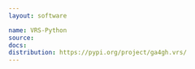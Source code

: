 ```yaml
---
layout: software

name: VRS-Python
source:
docs:
distribution: https://pypi.org/project/ga4gh.vrs/
---
```


